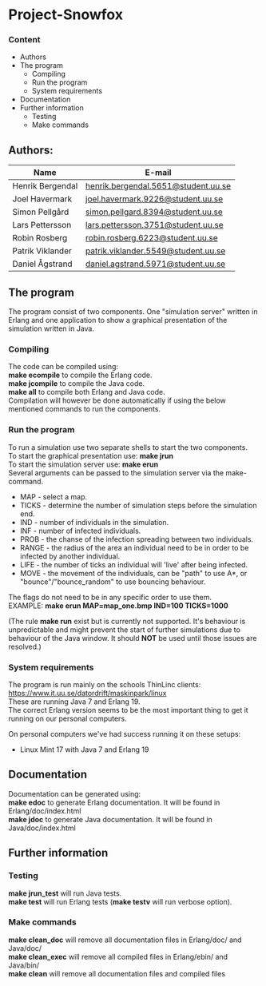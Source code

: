 # Project-Snowfox
### Content
* Authors
* The program
  * Compiling
  * Run the program
  * System requirements
* Documentation
* Further information
  * Testing
  * Make commands
  
## Authors:
| Name | E-mail |
| ------ | ------ |
| Henrik Bergendal | henrik.bergendal.5651@student.uu.se | 
| Joel Havermark | joel.havermark.9226@student.uu.se |
| Simon Pellgård | simon.pellgard.8394@student.uu.se |
| Lars Pettersson | lars.pettersson.3751@student.uu.se |
| Robin Rosberg | robin.rosberg.6223@student.uu.se | 
| Patrik Viklander | patrik.viklander.5549@student.uu.se | 
| Daniel Ågstrand | daniel.agstrand.5971@student.uu.se |

## The program
The program consist of two components. One "simulation server" written in Erlang and one application to show a graphical presentation of the simulation written in Java. <br>

### Compiling
The code can be compiled using: <br>
**make ecompile** to compile the Erlang code. <br>
**make jcompile** to compile the Java code. <br>
**make all** to compile both Erlang and Java code. <br>
Compilation will however be done automatically if using the below mentioned commands to run the components. <br>

### Run the program
To run a simulation use two separate shells to start the two components.<br>
To start the graphical presentation use: **make jrun**<br>
To start the simulation server use: **make erun**<br>
Several arguments can be passed to the simulation server via the make-command.<br>
* MAP - select a map.
* TICKS - determine the number of simulation steps before the simulation end.
* IND - number of individuals in the simulation.
* INF - number of infected individuals.
* PROB - the chanse of the infection spreading between two individuals.
* RANGE - the radius of the area an individual need to be in order to be infected by another individual.
* LIFE - the number of ticks an individual will 'live' after being infected.
* MOVE - the movement of the individuals, can be "path" to use A\*, or "bounce"/"bounce_random" to use bouncing behaviour.

The flags do not need to be in any specific order to use them.<br>
EXAMPLE: **make erun MAP=map_one.bmp IND=100 TICKS=1000** <br>

(The rule **make run** exist but is currently not supported. It's behaviour is unpredictable and might prevent the start of further simulations due to behaviour of the Java window. It should **NOT** be used until those issues are resolved.) <br>

### System requirements
The program is run mainly on the schools ThinLinc clients: https://www.it.uu.se/datordrift/maskinpark/linux <br>
These are running Java 7 and Erlang 19.<br>
The correct Erlang version seems to be the most important thing to get it running on our personal computers. <br>

On personal computers we've had success running it on these setups:
* Linux Mint 17 with Java 7 and Erlang 19

## Documentation
Documentation can be generated using: <br>
**make edoc** to generate Erlang documentation. It will be found in Erlang/doc/index.html <br>
**make jdoc** to generate Java documentation. It will be found in Java/doc/index.html <br>

## Further information
### Testing
**make jrun_test** will run Java tests. <br>
**make test** will run Erlang tests (**make testv** will run verbose option). <br>

### Make commands
**make clean_doc** will remove all documentation files in Erlang/doc/ and Java/doc/ <br>
**make clean_exec** will remove all compiled files in Erlang/ebin/ and Java/bin/ <br>
**make clean** will remove all documentation files and compiled files <br>
